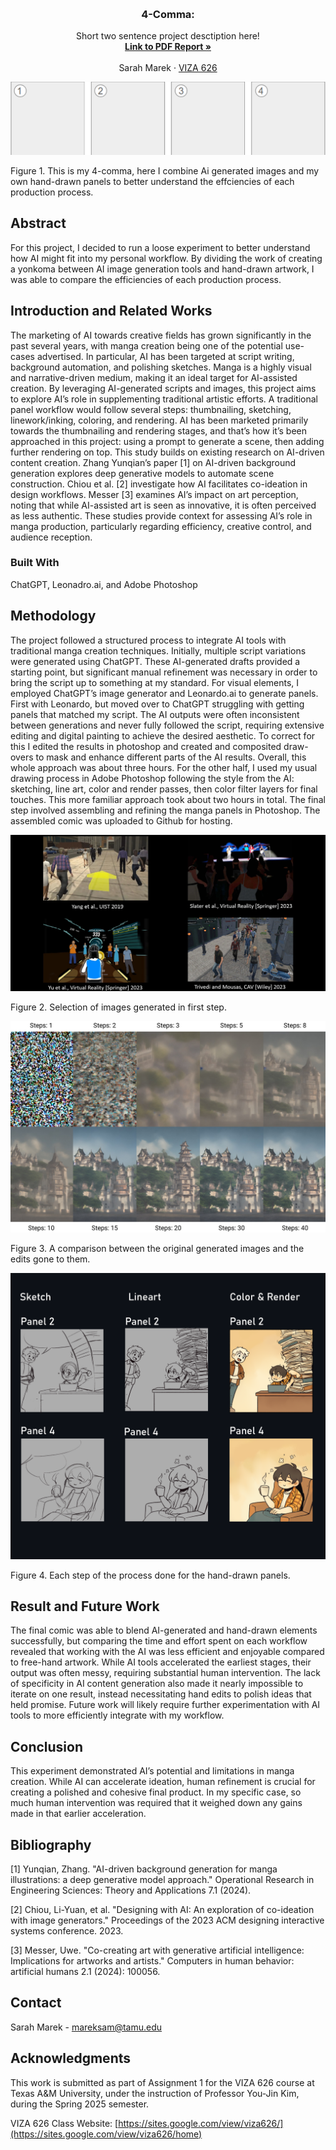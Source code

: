 <!-- Improved compatibility of back to top link: See: https://github.com/othneildrew/Best-README-Template/pull/73 -->
<a id="readme-top"></a>

<!-- PROJECT SHIELDS -->
<!--
*** I'm using markdown "reference style" links for readability.
*** Reference links are enclosed in brackets [ ] instead of parentheses ( ).
*** See the bottom of this document for the declaration of the reference variables
*** for contributors-url, forks-url, etc. This is an optional, concise syntax you may use.
*** https://www.markdownguide.org/basic-syntax/#reference-style-links
-->




<!-- PROJECT LOGO -->
<br />
<div align="center">
  </a>

  <h3 align="center">4-Comma: </h3>

  <p align="center">
    Short two sentence project desctiption here!
    <br />
    <a href="https://github.com/yujnkm/4-comma-Assignment_01/blob/main/pdf/Reality-Distortion-Room-ISMAR-23.pdf"><strong>Link to PDF Report »</strong></a>
    <br />
    <br />
    <a >Sarah Marek</a>
    &middot;
    <a href="https://sites.google.com/view/viza626/home">VIZA 626</a>
  </p>
</div>

[![4-comma][images-fig1]](https://example.com)

Figure 1. This is my 4-comma, here I combine Ai generated images and my own hand-drawn panels to better understand the effciencies of each production process. 

<!-- Abstract -->
## Abstract
For this project, I decided to run a loose experiment to better understand how AI might fit into my personal workflow. By dividing the work of creating a yonkoma between AI image generation tools and hand-drawn artwork, I was able to compare the efficiencies of each production process. 


<!-- Introduction and Related Works -->
## Introduction and Related Works

The marketing of AI towards creative fields has grown significantly in the past several years, with manga creation being one of the potential use-cases advertised. In particular, AI has been targeted at script writing, background automation, and polishing sketches.
Manga is a highly visual and narrative-driven medium, making it an ideal target for AI-assisted creation. By leveraging AI-generated scripts and images, this project aims to explore AI’s role in supplementing traditional artistic efforts. 
A traditional panel workflow would follow several steps: thumbnailing, sketching, linework/inking, coloring, and rendering. AI has been marketed primarily towards the thumbnailing and rendering stages, and that’s how it’s been approached in this project: using a prompt to generate a scene, then adding further rendering on top.
This study builds on existing research on AI-driven content creation. Zhang Yunqian’s paper [1] on AI-driven background generation explores deep generative models to automate scene construction. Chiou et al. [2] investigate how AI facilitates co-ideation in design workflows. Messer [3] examines AI’s impact on art perception, noting that while AI-assisted art is seen as innovative, it is often perceived as less authentic. These studies provide context for assessing AI’s role in manga production, particularly regarding efficiency, creative control, and audience reception.

### Built With

ChatGPT, Leonadro.ai, and Adobe Photoshop

## Methodology

The project followed a structured process to integrate AI tools with traditional manga creation techniques. Initially, multiple script variations were generated using ChatGPT. These AI-generated drafts provided a starting point, but significant manual refinement was necessary in order to bring the script up to something at my standard. 
For visual elements, I employed ChatGPT’s image generator and Leonardo.ai to generate panels. First with Leonardo, but moved over to ChatGPT struggling with getting panels that matched my script. The AI outputs were often inconsistent between generations and never fully followed the script, requiring extensive editing and digital painting to achieve the desired aesthetic. To correct for this I edited the results in photoshop and created and composited draw-overs to mask and enhance different parts of the AI results. Overall, this whole approach was about three hours.
For the other half, I used my usual drawing process in Adobe Photoshop following the style from the AI: sketching, line art, color and render passes, then color filter layers for final touches. This more familiar approach took about two hours in total.
The final step involved assembling and refining the manga panels in Photoshop. The assembled comic was uploaded to Github for hosting.

[![4-comma][images-fig2]](https://example.com)

Figure 2. Selection of images generated in first step. 

[![4-comma][images-fig3]](https://example.com)

Figure 3. A comparison between the original generated images and the edits gone to them.

[![4-comma][images-fig4]](https://example.com)

Figure 4.  Each step of the process done for the hand-drawn panels.

## Result and Future Work
The final comic was able to blend AI-generated and hand-drawn elements successfully, but comparing the time and effort spent on each workflow revealed that working with the AI was less efficient and enjoyable compared to free-hand artwork. While AI tools accelerated the earliest stages, their output was often messy, requiring substantial human intervention. The lack of specificity in AI content generation also made it nearly impossible to iterate on one result, instead necessitating hand edits to polish ideas that held promise.
Future work will likely require further experimentation with AI tools to more efficiently integrate with my workflow.




## Conclusion
This experiment demonstrated AI’s potential and limitations in manga creation. While AI can accelerate ideation, human refinement is crucial for creating a polished and cohesive final product. In my specific case, so much human intervention was required that it weighed down any gains made in that earlier acceleration.

<!-- Bibliography -->
## Bibliography 
[1] Yunqian, Zhang. "AI-driven background generation for manga illustrations: a deep generative model approach." Operational Research in Engineering Sciences: Theory and Applications 7.1 (2024).

[2] Chiou, Li-Yuan, et al. "Designing with AI: An exploration of co-ideation with image generators." Proceedings of the 2023 ACM designing interactive systems conference. 2023.

[3] Messer, Uwe. "Co-creating art with generative artificial intelligence: Implications for artworks and artists." Computers in human behavior: artificial humans 2.1 (2024): 100056.



<!-- CONTACT -->
## Contact

Sarah Marek - mareksam@tamu.edu




<!-- ACKNOWLEDGMENTS -->
## Acknowledgments

This work is submitted as part of Assignment 1 for the VIZA 626 course at Texas A&M University, under the instruction of Professor You-Jin Kim, during the Spring 2025 semester.

VIZA 626 Class Website: [https://sites.google.com/view/viza626/](https://sites.google.com/view/viza626/home)

<!-- MARKDOWN LINKS & IMAGES -->
<!-- https://www.markdownguide.org/basic-syntax/#reference-style-links -->
[contributors-shield]: https://img.shields.io/github/contributors/othneildrew/Best-README-Template.svg?style=for-the-badge
[contributors-url]: https://github.com/othneildrew/Best-README-Template/graphs/contributors
[forks-shield]: https://img.shields.io/github/forks/othneildrew/Best-README-Template.svg?style=for-the-badge
[forks-url]: https://github.com/othneildrew/Best-README-Template/network/members
[stars-shield]: https://img.shields.io/github/stars/othneildrew/Best-README-Template.svg?style=for-the-badge
[stars-url]: https://github.com/othneildrew/Best-README-Template/stargazers
[issues-shield]: https://img.shields.io/github/issues/othneildrew/Best-README-Template.svg?style=for-the-badge
[issues-url]: https://github.com/othneildrew/Best-README-Template/issues
[license-shield]: https://img.shields.io/github/license/othneildrew/Best-README-Template.svg?style=for-the-badge
[license-url]: https://github.com/othneildrew/Best-README-Template/blob/master/LICENSE.txt
[linkedin-shield]: https://img.shields.io/badge/-LinkedIn-black.svg?style=for-the-badge&logo=linkedin&colorB=555
[linkedin-url]: https://linkedin.com/in/othneildrew
[product-screenshot]: images/screenshot.png
[images-fig1]: images/fig1.png
[images-fig2]: images/fig2.jpg
[images-fig3]: images/fig3.jpg
[images-fig4]: images/fig4.png
[images-fig5]: images/fig5.png
[images-fig6]: images/fig6.png
[Next.js]: https://img.shields.io/badge/next.js-000000?style=for-the-badge&logo=nextdotjs&logoColor=white
[Next-url]: https://nextjs.org/
[React.js]: https://img.shields.io/badge/React-20232A?style=for-the-badge&logo=react&logoColor=61DAFB
[React-url]: https://reactjs.org/
[Vue.js]: https://img.shields.io/badge/Vue.js-35495E?style=for-the-badge&logo=vuedotjs&logoColor=4FC08D
[Vue-url]: https://vuejs.org/
[Angular.io]: https://img.shields.io/badge/Angular-DD0031?style=for-the-badge&logo=angular&logoColor=white
[Angular-url]: https://angular.io/
[Svelte.dev]: https://img.shields.io/badge/Svelte-4A4A55?style=for-the-badge&logo=svelte&logoColor=FF3E00
[Svelte-url]: https://svelte.dev/
[Laravel.com]: https://img.shields.io/badge/Laravel-FF2D20?style=for-the-badge&logo=laravel&logoColor=white
[Laravel-url]: https://laravel.com
[Bootstrap.com]: https://img.shields.io/badge/Bootstrap-563D7C?style=for-the-badge&logo=bootstrap&logoColor=white
[Bootstrap-url]: https://getbootstrap.com
[JQuery.com]: https://img.shields.io/badge/jQuery-0769AD?style=for-the-badge&logo=jquery&logoColor=white
[JQuery-url]: https://jquery.com 
